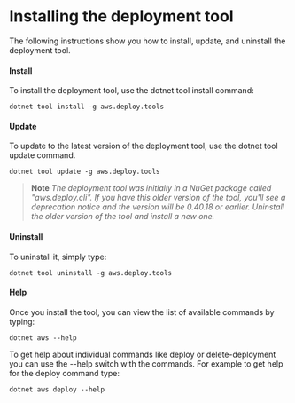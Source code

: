 # Installing the deployment tool<a name="deployment-tool-setup"></a>

The following instructions show you how to install, update, and uninstall the deployment tool.

#### Install
To install the deployment tool, use the dotnet tool install command:

    dotnet tool install -g aws.deploy.tools

#### Update
To update to the latest version of the deployment tool, use the dotnet tool update command.

    dotnet tool update -g aws.deploy.tools

   > **Note**
   > *The deployment tool was initially in a NuGet package called "aws.deploy.cli". If you have this older version of the tool, you'll see a deprecation notice and the version will be 0.40.18 or earlier. Uninstall the older version of the tool and install a new one.*

#### Uninstall
To uninstall it, simply type:

    dotnet tool uninstall -g aws.deploy.tools

#### Help
Once you install the tool, you can view the list of available commands by typing:

    dotnet aws --help

To get help about individual commands like deploy or delete-deployment you can use the --help switch with the commands. For example to get help for the deploy command type:

    dotnet aws deploy --help
